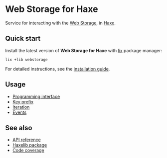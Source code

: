 # Web Storage for Haxe
Service for interacting with the [Web Storage](https://developer.mozilla.org/docs/Web/API/Web_Storage_API),
in [Haxe](https://haxe.org).

## Quick start
Install the latest version of **Web Storage for Haxe** with [lix](https://github.com/lix-pm/lix.client) package manager:

```shell
lix +lib webstorage
```

For detailed instructions, see the [installation guide](installation.md).

## Usage
- [Programming interface](usage/api.md)
- [Key prefix](usage/key_prefix.md)
- [Iteration](usage/iteration.md)
- [Events](usage/events.md)

## See also
- [API reference](api/)
- [Haxelib package](https://lib.haxe.org/p/webstorage)
- [Code coverage](https://app.codecov.io/gh/cedx/webstorage.hx)
